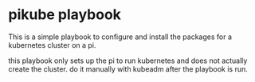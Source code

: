 # pikube playbook
This is a simple playbook to configure and install the packages for a kubernetes cluster on a pi.

this playbook only sets up the pi to run kubernetes and does not actually create the cluster. do it manually with kubeadm after the playbook is run.
